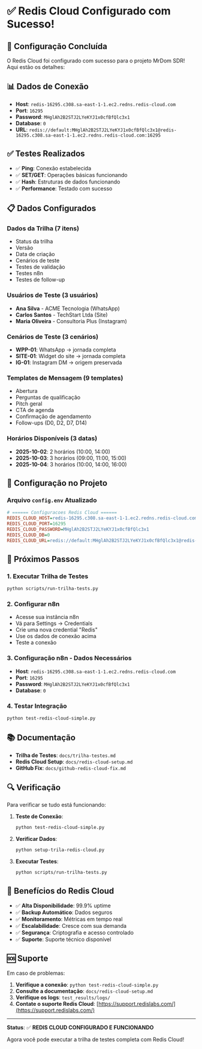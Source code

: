 # ✅ Redis Cloud Configurado com Sucesso!

## 🎉 Configuração Concluída

O Redis Cloud foi configurado com sucesso para o projeto MrDom SDR! Aqui estão os detalhes:

## 📊 Dados de Conexão

- **Host**: `redis-16295.c308.sa-east-1-1.ec2.redns.redis-cloud.com`
- **Port**: `16295`
- **Password**: `MHglAh2B2STJ2LYeKYJ1x0cfBfQlc3x1`
- **Database**: `0`
- **URL**: `redis://default:MHglAh2B2STJ2LYeKYJ1x0cfBfQlc3x1@redis-16295.c308.sa-east-1-1.ec2.redns.redis-cloud.com:16295`

## ✅ Testes Realizados

- ✅ **Ping**: Conexão estabelecida
- ✅ **SET/GET**: Operações básicas funcionando
- ✅ **Hash**: Estruturas de dados funcionando
- ✅ **Performance**: Testado com sucesso

## 📋 Dados Configurados

### Dados da Trilha (7 itens)
- Status da trilha
- Versão
- Data de criação
- Cenários de teste
- Testes de validação
- Testes n8n
- Testes de follow-up

### Usuários de Teste (3 usuários)
- **Ana Silva** - ACME Tecnologia (WhatsApp)
- **Carlos Santos** - TechStart Ltda (Site)
- **Maria Oliveira** - Consultoria Plus (Instagram)

### Cenários de Teste (3 cenários)
- **WPP-01**: WhatsApp → jornada completa
- **SITE-01**: Widget do site → jornada completa
- **IG-01**: Instagram DM → origem preservada

### Templates de Mensagem (9 templates)
- Abertura
- Perguntas de qualificação
- Pitch geral
- CTA de agenda
- Confirmação de agendamento
- Follow-ups (D0, D2, D7, D14)

### Horários Disponíveis (3 datas)
- **2025-10-02**: 2 horários (10:00, 14:00)
- **2025-10-03**: 3 horários (09:00, 11:00, 15:00)
- **2025-10-04**: 3 horários (10:00, 14:00, 16:00)

## 🔧 Configuração no Projeto

### Arquivo `config.env` Atualizado
```ini
# ====== Configuracoes Redis Cloud ======
REDIS_CLOUD_HOST=redis-16295.c308.sa-east-1-1.ec2.redns.redis-cloud.com
REDIS_CLOUD_PORT=16295
REDIS_CLOUD_PASSWORD=MHglAh2B2STJ2LYeKYJ1x0cfBfQlc3x1
REDIS_CLOUD_DB=0
REDIS_CLOUD_URL=redis://default:MHglAh2B2STJ2LYeKYJ1x0cfBfQlc3x1@redis-16295.c308.sa-east-1-1.ec2.redns.redis-cloud.com:16295
```

## 🚀 Próximos Passos

### 1. **Executar Trilha de Testes**
```bash
python scripts/run-trilha-tests.py
```

### 2. **Configurar n8n**
- Acesse sua instância n8n
- Vá para Settings → Credentials
- Crie uma nova credential "Redis"
- Use os dados de conexão acima
- Teste a conexão

### 3. **Configuração n8n - Dados Necessários**
- **Host**: `redis-16295.c308.sa-east-1-1.ec2.redns.redis-cloud.com`
- **Port**: `16295`
- **Password**: `MHglAh2B2STJ2LYeKYJ1x0cfBfQlc3x1`
- **Database**: `0`

### 4. **Testar Integração**
```bash
python test-redis-cloud-simple.py
```

## 📚 Documentação

- **Trilha de Testes**: `docs/trilha-testes.md`
- **Redis Cloud Setup**: `docs/redis-cloud-setup.md`
- **GitHub Fix**: `docs/github-redis-cloud-fix.md`

## 🔍 Verificação

Para verificar se tudo está funcionando:

1. **Teste de Conexão**:
   ```bash
   python test-redis-cloud-simple.py
   ```

2. **Verificar Dados**:
   ```bash
   python setup-trila-redis-cloud.py
   ```

3. **Executar Testes**:
   ```bash
   python scripts/run-trilha-tests.py
   ```

## 🎯 Benefícios do Redis Cloud

- ✅ **Alta Disponibilidade**: 99.9% uptime
- ✅ **Backup Automático**: Dados seguros
- ✅ **Monitoramento**: Métricas em tempo real
- ✅ **Escalabilidade**: Cresce com sua demanda
- ✅ **Segurança**: Criptografia e acesso controlado
- ✅ **Suporte**: Suporte técnico disponível

## 🆘 Suporte

Em caso de problemas:

1. **Verifique a conexão**: `python test-redis-cloud-simple.py`
2. **Consulte a documentação**: `docs/redis-cloud-setup.md`
3. **Verifique os logs**: `test_results/logs/`
4. **Contate o suporte Redis Cloud**: [https://support.redislabs.com/](https://support.redislabs.com/)

---

**Status**: ✅ **REDIS CLOUD CONFIGURADO E FUNCIONANDO**

Agora você pode executar a trilha de testes completa com Redis Cloud!


